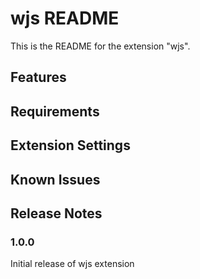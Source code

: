 # wjs README

This is the README for the extension "wjs".

## Features

## Requirements

## Extension Settings

## Known Issues

## Release Notes

### 1.0.0

Initial release of wjs extension

